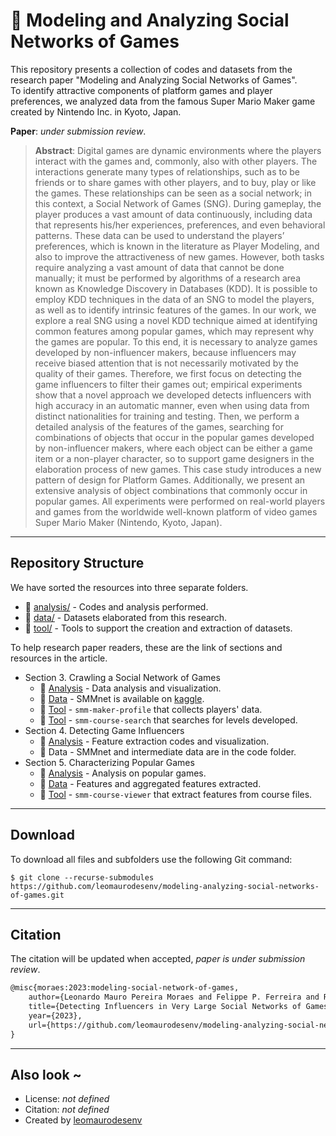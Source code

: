 # 📄 Modeling and Analyzing Social Networks of Games

This repository presents a collection of codes and datasets from the research paper "Modeling and Analyzing Social Networks of Games".    
To identify attractive components of platform games and player preferences, we analyzed data from the famous Super Mario Maker game created by Nintendo Inc. in Kyoto, Japan.   

**Paper**: _under submission review_.

> **Abstract**: Digital games are dynamic environments where the players interact with the games and, commonly, also with other players. The interactions generate many types of relationships, such as to be friends or to share games with other players, and to buy, play or like the games. These relationships can be seen as a social network; in this context, a Social Network of Games (SNG). During gameplay, the player produces a vast amount of data continuously, including data that represents his/her experiences, preferences, and even behavioral patterns. These data can be used to understand the players’ preferences, which is known in the literature as Player Modeling, and also to improve the attractiveness of new games. However, both tasks require analyzing a vast amount of data that cannot be done manually; it must be performed by algorithms of a research area known as Knowledge Discovery in Databases (KDD). It is possible to employ KDD techniques in the data of an SNG to model the players, as well as to identify intrinsic features of the games. In our work, we explore a real SNG using a novel KDD technique aimed at identifying common features among popular games, which may represent why the games are popular. To this end, it is necessary to analyze games developed by non-influencer makers, because influencers may receive biased attention that is not necessarily motivated by the quality of their games. Therefore, we first focus on detecting the game influencers to filter their games out; empirical experiments show that a novel approach we developed detects influencers with high accuracy in an automatic manner, even when using data from distinct nationalities for training and testing. Then, we perform a detailed analysis of the features of the games, searching for combinations of objects that occur in the popular games developed by non-influencer makers, where each object can be either a game item or a non-player character, so to support game designers in the elaboration process of new games. This case study introduces a new pattern of design for Platform Games. Additionally, we present an extensive analysis of object combinations that commonly occur in popular games. All experiments were performed on real-world players and games from the worldwide well-known platform of video games Super Mario Maker (Nintendo, Kyoto, Japan).

---
## Repository Structure

We have sorted the resources into three separate folders.
- 📝 [analysis/](analysis/) - Codes and analysis performed.
- 🎲 [data/](data/) - Datasets elaborated from this research.
- 🔧 [tool/](tool/) - Tools to support the creation and extraction of datasets.

To help research paper readers, these are the link of sections and resources in the article.

- Section 3. Crawling a Social Network of Games
    - 📝 [Analysis](analysis/smmnet/) - Data analysis and visualization.
    - 🎲 [Data](data/) - SMMnet is available on [kaggle](https://www.kaggle.com/datasets/leomauro/smmnet).
    - 🔧 [Tool](tool/smm-maker-profile/) - `smm-maker-profile` that collects players' data.
    - 🔧 [Tool](tool/smm-course-search/) - `smm-course-search` that searches for levels developed.
- Section 4. Detecting Game Influencers
    - 📝 [Analysis](analysis/detecting-influencers/) - Feature extraction codes and visualization.
    - 🎲 Data - SMMnet and intermediate data are in the code folder.
- Section 5. Characterizing Popular Games
    - 📝 [Analysis](analysis/characterizing-popular-games/) - Analysis on popular games.
    - 🎲 [Data](data/characterizing-popular-games/) - Features and aggregated features extracted.
    - 🔧 [Tool](tool/smm-course-viewer/) - `smm-course-viewer` that extract features from course files.

---
## Download

To download all files and subfolders use the following Git command:

```shell
$ git clone --recurse-submodules https://github.com/leomaurodesenv/modeling-analyzing-social-networks-of-games.git
```

---
## Citation

The citation will be updated when accepted, _paper is under submission review_.

```tex
@misc{moraes:2023:modeling-social-network-of-games,
    author={Leonardo Mauro Pereira Moraes and Felippe P. Ferreira and Robson Leonardo Ferreira Cordeiro},
    title={Detecting Influencers in Very Large Social Networks of Games},
    year={2023},
    url={https://github.com/leomaurodesenv/modeling-analyzing-social-networks-of-games},
}
```

---
## Also look ~

-   License: _not defined_
-   Citation: _not defined_
-   Created by [leomaurodesenv](https://github.com/leomaurodesenv/)
